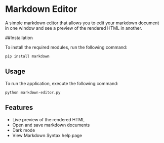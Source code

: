 # Markdown Editor

A simple markdown editor that allows you to edit your markdown document in one window and see a preview of the rendered HTML in another.

##Installation

To install the required modules, run the following command:

```
pip install markdown
```

## Usage

To run the application, execute the following command:

```
python markdown-editor.py
```

## Features
* Live preview of the rendered HTML
* Open and save markdown documents
* Dark mode
* View Markdown Syntax help page
